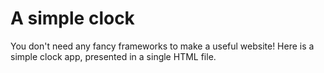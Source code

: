 # A simple clock

You don't need any fancy frameworks to make a useful website! Here is a simple clock app, presented in a single HTML file.
